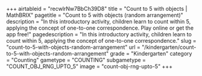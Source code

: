+++
airtableid = "recwlrNw7BbCh39D8"
title = "Count to 5 with objects | MathBRIX"
pagetitle = "Count to 5 with objects (random arrangement)"
description = "In this introductory activity, children learn to count within 5, applying the concept of one-to-one correspondence. Play online or get the app free!"
pagedescription = "In this introductory activity, children learn to count within 5, applying the concept of one-to-one correspondence."
slug = "count-to-5-with-objects-random-arrangement"
url = "/kindergarten/count-to-5-with-objects-random-arrangement"
grade = "Kindergarten"
category = "Counting"
gametype = "COUNTING"
subgametype = "COUNT_OBJ_RNG_UPTO_5"
image = "count-obj-rng-upto-5"
+++